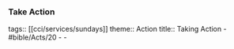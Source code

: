 ### Take Action 
tags:: [[cci/services/sundays]] 
theme:: Action
title:: Taking Action
	- #bible/Acts/20
		-
	-